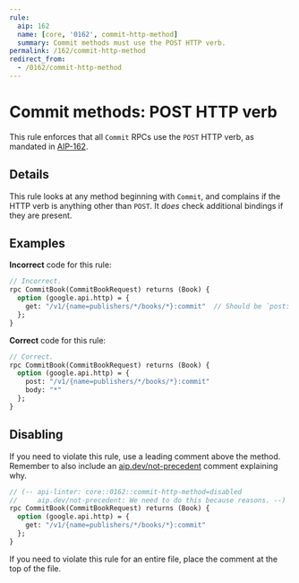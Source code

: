 ```yaml
---
rule:
  aip: 162
  name: [core, '0162', commit-http-method]
  summary: Commit methods must use the POST HTTP verb.
permalink: /162/commit-http-method
redirect_from:
  - /0162/commit-http-method
---
```


# Commit methods: POST HTTP verb

This rule enforces that all `Commit` RPCs use the `POST` HTTP verb, as
mandated in [AIP-162][].

## Details

This rule looks at any method beginning with `Commit`, and complains
if the HTTP verb is anything other than `POST`. It _does_ check additional
bindings if they are present.

## Examples

**Incorrect** code for this rule:

```proto
// Incorrect.
rpc CommitBook(CommitBookRequest) returns (Book) {
  option (google.api.http) = {
    get: "/v1/{name=publishers/*/books/*}:commit"  // Should be `post:`.
  };
}
```

**Correct** code for this rule:

```proto
// Correct.
rpc CommitBook(CommitBookRequest) returns (Book) {
  option (google.api.http) = {
    post: "/v1/{name=publishers/*/books/*}:commit"
    body: "*"
  };
}
```

## Disabling

If you need to violate this rule, use a leading comment above the method.
Remember to also include an [aip.dev/not-precedent][] comment explaining why.

```proto
// (-- api-linter: core::0162::commit-http-method=disabled
//     aip.dev/not-precedent: We need to do this because reasons. --)
rpc CommitBook(CommitBookRequest) returns (Book) {
  option (google.api.http) = {
    get: "/v1/{name=publishers/*/books/*}:commit"
  };
}
```

If you need to violate this rule for an entire file, place the comment at the
top of the file.

[aip-162]: https://aip.dev/162
[aip.dev/not-precedent]: https://aip.dev/not-precedent
